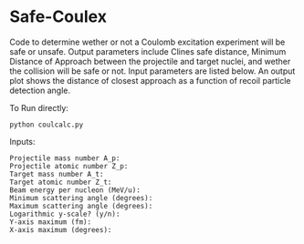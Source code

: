 # Safe-Coulex

Code to determine wether or not a Coulomb excitation experiment will be safe or unsafe. Output parameters include Clines safe distance, Minimum Distance of Approach between the projectile and target nuclei, and wether the collision will be safe or not. Input parameters are listed below. An output plot shows the distance of closest approach as a function of recoil particle detection angle. 

To Run directly:
```
python coulcalc.py
```

Inputs: 
```
Projectile mass number A_p: 
Projectile atomic number Z_p: 
Target mass number A_t: 
Target atomic number Z_t: 
Beam energy per nucleon (MeV/u): 
Minimum scattering angle (degrees): 
Maximum scattering angle (degrees): 
Logarithmic y-scale? (y/n): 
Y-axis maximum (fm): 
X-axis maximum (degrees): 
```
